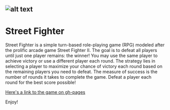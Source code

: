 ![alt text](https://goo.gl/ZMPmyF "Street Fighter")
---
# Street Fighter
Street Fighter is a simple turn-based role-playing game (RPG) modeled after the prolific arcade game Street Fighter II. The goal is to defeat all players until just one player remains: the winner! You may use the same player to achieve victory or use a different player each round. The strategy lies in selecting a player to maximize your chance of victory each round based on the remaining players you need to defeat. The measure of success is the number of rounds it takes to complete the game. Defeat a player each round for the best score possible! 

[Here's a link to the game on gh-pages](https://josephemswiler.github.io/week-4-game/ "Street Fighter")

Enjoy!

